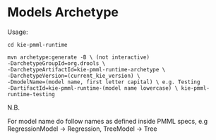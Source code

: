 Models Archetype
================

Usage:

    cd kie-pmml-runtime

    mvn archetype:generate -B \ (not interactive)
    -DarchetypeGroupId=org.drools \
    -DarchetypeArtifactId=kie-pmml-runtime-archetype \
    -DarchetypeVersion=(current_kie_version) \
    -DmodelName=(model name, first letter capital) \ e.g. Testing
    -DartifactId=kie-pmml-runtime-(model name lowercase) \ kie-pmml-runtime-testing

N.B.

For model name do follow names as defined inside PMML specs, e.g RegressionModel -> Regression, TreeModel -> Tree



